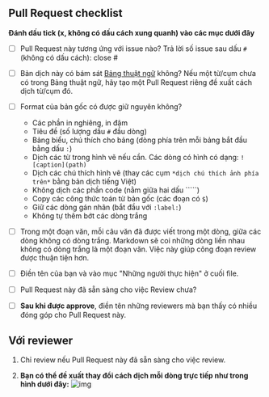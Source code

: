 ## Pull Request checklist

**Đánh dấu tick (x, không có dấu cách xung quanh) vào các mục dưới đây**

* [ ] Pull Request này tương ứng với issue nào? Trả lời số issue sau dấu `#` (không có dấu cách): close #

* [ ] Bản dịch này có bám sát [Bảng thuật ngữ](https://github.com/aivivn/d2l-vn/blob/master/glossary.md) không? Nếu một từ/cụm chưa có trong Bảng thuật ngữ, hãy tạo một Pull Request riêng đề xuất cách dịch từ/cụm đó.

* [ ] Format của bản gốc có được giữ nguyên không?
    * Các phần in nghiêng, in đậm
    * Tiêu đề (số lượng dấu `#` đầu dòng)
    * Bảng biểu, chú thích cho bảng (dòng phía trên mỗi bảng bắt đầu bằng dấu `:`)
    * Dịch các từ trong hình vẽ nếu cần. Các dòng có hình có dạng: `![caption](path)`
    * Dịch các chú thích hình vẽ (thay các cụm `*dịch chú thích ảnh phía trên*` bằng bản dịch tiếng Việt)
    * Không dịch các phần code (nằm giữa hai dấu `````)
    * Copy các công thức toán từ bản gốc (các đoạn có `$`)
    * Giữ các dòng gán nhãn (bắt đầu với `:label:`)
    * Không tự thêm bớt các dòng trắng
     
* [ ] Trong một đoạn văn, mỗi câu văn đã được viết trong một dòng, giữa các dòng không có dòng trắng. Markdown sẽ coi những dòng liền nhau không có dòng trắng là một đoạn văn. Việc này giúp công đoạn review được thuận tiện hơn.

* [ ] Điền tên của bạn và vào mục "Những người thực hiện" ở cuối file.

* [ ] Pull Request này đã sẵn sàng cho việc Review chưa?

* [ ] **Sau khi được approve**, điền tên những reviewers mà bạn thấy có nhiều đóng góp cho Pull Request này.

## Với reviewer

1. Chỉ review nếu Pull Request này đã sẵn sàng cho việc review.

2. **Bạn có thể đề xuất thay đổi cách dịch mỗi dòng trực tiếp như trong hình dưới đây:**
![img](https://user-images.githubusercontent.com/19977/58752991-f39d0880-846c-11e9-8c03-c7aded86ee9b.png)
